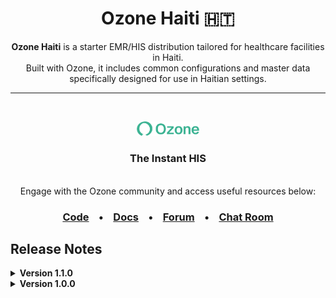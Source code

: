 <h1 align="center">Ozone Haiti 🇭🇹</h1>

<p align="center">
    <b>Ozone Haiti</b> is a starter EMR/HIS distribution tailored for healthcare facilities in Haiti.
    <br/>Built with Ozone, it includes common configurations and master data specifically designed for use in Haitian settings.
</p>

---

<br/>

<p align="center">
    <a href="https://docs.ozone-his.com/"><img src="https://raw.githubusercontent.com/ozone-his/.github/refs/heads/main/profile/ozone-logo.png" alt="Ozone" width="20%"/></a>
</p>

<h3 align="center">The Instant HIS</h3>

<p align="center">
    <br/>Engage with the Ozone community and access useful resources below:
</p>

<h3 align="center">
    <a href="https://github.com/ozone-his/">Code</a>&nbsp;&nbsp;&nbsp;&nbsp;•&nbsp;&nbsp;&nbsp;&nbsp;<a href="https://docs.ozone-his.com/">Docs</a>&nbsp;&nbsp;&nbsp;&nbsp;•&nbsp;&nbsp;&nbsp;&nbsp;<a href="https://talk.openmrs.org/c/software/ozone-his/70">Forum</a>&nbsp;&nbsp;&nbsp;&nbsp;•&nbsp;&nbsp;&nbsp;&nbsp;<a href="https://openmrs.slack.com/archives/C02PYQD5D0A">Chat Room</a>
</h3>

## Release Notes

<details>
  <summary><b>Version 1.1.0</b></summary>
   <ul>
    <li>Depends on:
     <ul>
      <li><a href="https://docs.ozone-his.com/users/#ozone-his-apps">Ozone 1.0.0-alpha.13</a></li>
     </ul>
    </li>
   </ul>

   <b>Specific notes</b>

   <ul>
    <li>Unified order type names in Order Basket.</li>
    <li>Upgraded esm-patient-medications-app to v9.2.3-pre.7115.</li>
    <li>Upgraded esm-patient-billing-status-app to 1.0.1-pre.27..</li>
    <li>Used OpenMRS module ERP 2.1.0.</li>
    <li>Made ozone-lamp to be a child distribution of ozone-haiti.</li>
    <li>Removed Numéro Dossier identifier from Patient registration form .</li>
    <li>Updated Ozone version to 1.0.0-alpha.13.</li>
    <li>Removed Physical_examination.json file.</li>
    <li>Added missing Odoo Addons binaries.</li>
    <li>Removed openmrs_SOAP_vSOAP_Note_autoexpand-SOAP OCL package.</li>
    <li>Updated sale_order_price_recalculation to version 10.0.1.0.1.</li>
    <li>Added display conditions privileges for ward app.</li>
  </ul>
</details>

<details>
  <summary><b>Version 1.0.0</b></summary>
   <ul>
    <li>Depends on:
     <ul>
      <li><a href="https://docs.ozone-his.com/users/#ozone-his-apps">Ozone 1.0.0-alpha.13</a></li>
     </ul>
    </li>
   </ul>

   <b>Specific notes</b>

   <ul>
    <li>Set license to MPL 2.0.</li>
    <li>Added iniz domains.</li>
    <li>Added 'Motif de consultation' form and concepts.</li>
    <li>Added 'Examen des systemes' form and concepts.</li>
    <li>Added proof of concept for OpenMRS.</li>
    <li>Added support for Ozone HSC to depend on Ozone Haiti.</li>
    <li>Added GitHub Actions pipelines.</li>
    <li>Added '.ocd3.yml' file.</li>
    <li>Ensured successful loading of configurations.</li>
    <li>Updated 'ozone/' to 'configs/' for serving frontend configurations.</li>
    <li>Added Odoo initializer configurations.</li>
    <li>Configured encounter types with their associated forms.</li>
    <li>Configured relationship types.</li>
    <li>Used O3's default orders encounter type UUID.</li>
    <li>Used O3's default diagnosis encounter type UUID.</li>
    <li>Added and configured 'openmrs-module-orderexpansion' to support material ordering.</li>
    <li>Added esm-patient-billing-status-app to the assemble config.</li>
    <li>Enabled rebuilding of OpenMRS frontend if necessary.</li>
    <li>Deleted medical supply order type.</li>
    <li>Added imaging order type and imaging concept class.</li>
    <li>Added systolic and diastolic bp as members of vital signs.</li>
    <li>Fixed 'ampathformstransalations' config.</li>
    <li>Removed same as mappings.</li>
    <li>Added ward admission form.</li>
    <li>Added medical supply order app to Ozone Haiti.</li>
    <li>Updated concept class for test order type.</li>
    <li>README as per Ozone's rebranding.</li>
    <li>Reworded Triage Level concept.</li>
    <li>Added display values to order types.</li>
    <li>Added 'Procedure' order type at Haiti level.</li>
    <li>Added order basket action menu button to the ward-patient workspace action menu.</li>
    <li>Fixed IPD admission form and added encounter types.</li>
    <li>Set default locale and allowed locales to French.</li>
    <li>Included Odoo auth_providers initializer config.</li>
    <li>Renamed OpenMRS frontend config.</li>
    <li>Added ward app to the Ozone Haiti Distro.</li>
    <li>Included initializer_config.json so Odoo can load auth_providers.</li>
    <li>Added emrapi, bed-management modules to OZ Haiti.</li>
    <li>Fixed drugs dosing units.</li>
    <li>Removed 'Same as' mappings.</li>
    <li>Fixed Cause of Death Data class and Answers.</li>
    <li>Override ESMs to use latest O3.</li>
    <li>Used Order Expansion module 1.0.0.</li>
    <li>Added Medical supply product UOMs.</li>
    <li>Fixed Ward form concepts.</li>
    <li>Set HSC specific ESMs to fixed versions.</li>
    <li>Configured IPD 'Admission Decision' concepts.</li>
    <li>Excluded 'openmrs_CIELImmunizationContent' file.</li>
    <li>Set the 'dispositionConfig.json'.</li>
    <li>Fixed Ward Admission functionality.</li>
    <li>Updated 'esm-patient-allergies-app' to 9.2.1</li>
    <li>Excluded Attachements, Laboratory and Services Queues ESMs.</li>
    <li>Added missing OCL package for IPD concepts.</li>
    <li>Removed creating the 'Tablet / fdbe907b...' dosage unit.</li>
    <li>Added encounter for capturing immunizations.</li>
  </ul>
</details>

